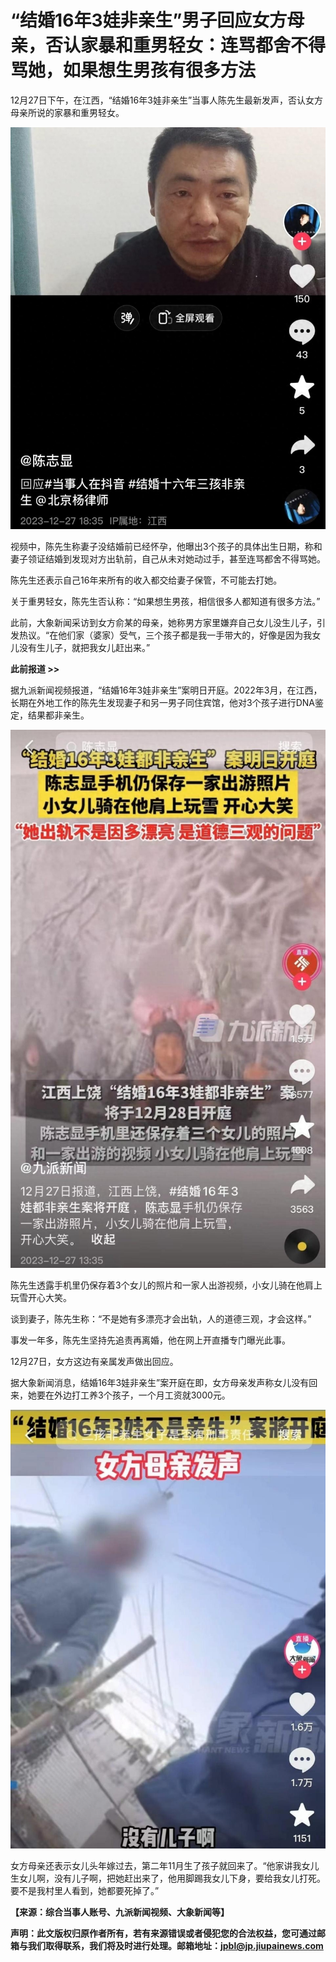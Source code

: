 # “结婚16年3娃非亲生”男子回应女方母亲，否认家暴和重男轻女：连骂都舍不得骂她，如果想生男孩有很多方法

12月27日下午，在江西，“结婚16年3娃非亲生”当事人陈先生最新发声，否认女方母亲所说的家暴和重男轻女。

![15871a0fb5d0d5bd0f471a2662c93517.jpg](./结婚16年3娃非亲生男子回应女方母亲否认家暴和重男轻女连骂都舍不得骂她如果想生男孩有很多方法/15871a0fb5d0d5bd0f471a2662c93517.jpg)

视频中，陈先生称妻子没结婚前已经怀孕，他曝出3个孩子的具体出生日期，称和妻子领证结婚到发现对方出轨前，自己从未对她动过手，甚至连骂都舍不得骂她。

陈先生还表示自己16年来所有的收入都交给妻子保管，不可能去打她。

关于重男轻女，陈先生否认称：“如果想生男孩，相信很多人都知道有很多方法。”

此前，大象新闻采访到女方俞某的母亲，她称男方家里嫌弃自己女儿没生儿子，引发热议。“在他们家（婆家）受气，三个孩子都是我一手带大的，好像是因为我女儿没有生儿子，就把我女儿赶出来。”

**此前报道 >>**

据九派新闻视频报道，“结婚16年3娃非亲生”案明日开庭。2022年3月，在江西，长期在外地工作的陈先生发现妻子和另一男子同住宾馆，他对3个孩子进行DNA鉴定，结果都非亲生。

![e4fa17d003fef0a6996fabc47f0d3c27.jpg](./结婚16年3娃非亲生男子回应女方母亲否认家暴和重男轻女连骂都舍不得骂她如果想生男孩有很多方法/e4fa17d003fef0a6996fabc47f0d3c27.jpg)

陈先生透露手机里仍保存着3个女儿的照片和一家人出游视频，小女儿骑在他肩上玩雪开心大笑。

谈到妻子，陈先生称：“不是她有多漂亮才会出轨，人的道德三观，才会这样。”

事发一年多，陈先生坚持先追责再离婚，他在网上开直播专门曝光此事。

12月27日，女方这边有亲属发声做出回应。

据大象新闻消息，结婚16年3娃非亲生”案开庭在即，女方母亲发声称女儿没有回来，她要在外边打工养3个孩子，一个月工资就3000元。

![2279108f775a8e8920e16fc5db756298.jpg](./结婚16年3娃非亲生男子回应女方母亲否认家暴和重男轻女连骂都舍不得骂她如果想生男孩有很多方法/2279108f775a8e8920e16fc5db756298.jpg)

女方母亲还表示女儿头年嫁过去，第二年11月生了孩子就回来了。“他家讲我女儿生女儿啊，没有儿子啊，把她赶出来了，他用脚踢我女儿下身，要给我女儿打死。要不是我村里人看到，她都要死掉了。”

**【来源：综合当事人账号、九派新闻视频、大象新闻等】**

**声明：此文版权归原作者所有，若有来源错误或者侵犯您的合法权益，您可通过邮箱与我们取得联系，我们将及时进行处理。邮箱地址：jpbl@jp.jiupainews.com**

